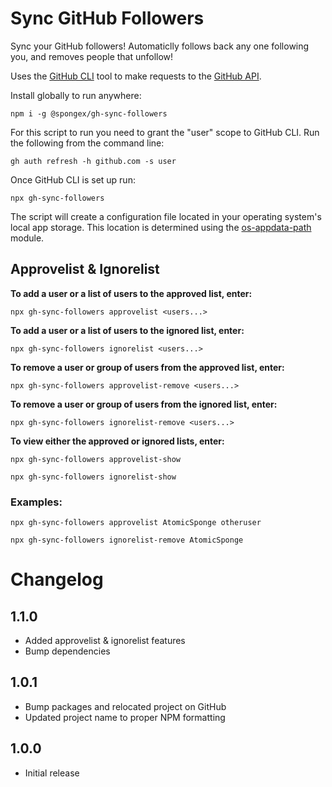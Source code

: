 # Sync GitHub Followers

Sync your GitHub followers!  Automaticlly follows back any one following you, and removes people that unfollow!

Uses the [GitHub CLI](https://cli.github.com/) tool to make requests to the [GitHub API](https://docs.github.com/en/rest).

Install globally to run anywhere:
```
npm i -g @spongex/gh-sync-followers
```

For this script to run you need to grant the "user" scope to GitHub CLI.  Run the following from the command line:
```
gh auth refresh -h github.com -s user
```

Once GitHub CLI is set up run:
```
npx gh-sync-followers
```

The script will create a configuration file located in your operating system's local app storage.  This location is determined using the [os-appdata-path](https://www.npmjs.com/package/@spongex/os-appdata-path) module.

## Approvelist & Ignorelist

__To add a user or a list of users to the approved list, enter:__

```
npx gh-sync-followers approvelist <users...>
```

__To add a user or a list of users to the ignored list, enter:__

```
npx gh-sync-followers ignorelist <users...>
```

__To remove a user or group of users from the approved list, enter:__

```
npx gh-sync-followers approvelist-remove <users...>
```

__To remove a user or group of users from the ignored list, enter:__

```
npx gh-sync-followers ignorelist-remove <users...>
```

__To view either the approved or ignored lists, enter:__
```
npx gh-sync-followers approvelist-show
```

```
npx gh-sync-followers ignorelist-show
```

### Examples:
```
npx gh-sync-followers approvelist AtomicSponge otheruser
```

```
npx gh-sync-followers ignorelist-remove AtomicSponge
```

# Changelog

## 1.1.0
- Added approvelist & ignorelist features
- Bump dependencies

## 1.0.1
- Bump packages and relocated project on GitHub
- Updated project name to proper NPM formatting

## 1.0.0
 - Initial release
